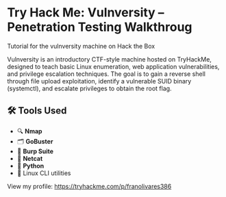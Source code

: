 # Try Hack Me: Vulnversity – Penetration Testing Walkthroug
Tutorial for the vulnversity machine on Hack the Box

Vulnversity is an introductory CTF-style machine hosted on TryHackMe, designed to teach basic Linux enumeration, web application vulnerabilities, and privilege escalation techniques.
The goal is to gain a reverse shell through file upload exploitation, identify a vulnerable SUID binary (systemctl), and escalate privileges to obtain the root flag.

## 🛠️ Tools Used

- 🔍 **Nmap**
- 🗂️ **GoBuster**
- 🧪 **Burp Suite**
- 🧵 **Netcat**
- 🐍 **Python**
- 🐧 Linux CLI utilities

View my profile: https://tryhackme.com/p/franolivares386

